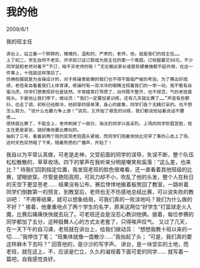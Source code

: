 # 我的他
2009/6/1

我的班主任

    讲台上，站立着一个胖胖的，矮矮的，温和的，严肃的，老师，他，就是我们的班主任……
    上了初二，学生自然不老实，开学前订这订那成为班主任的第一个难题。订校服要交50元，不少同学就和老师对着干“不订，咱不买老师的账！”无论搬出家长或是软硬兼施都不起作用，在这一件事上，十班就这样落后了。
    仿佛校服就是为会操设计的，对于练操常偷懒的我们也不得不面临严峻的考验。为了赛出好成绩，老班亲自看着我们上体育课，练操时有一双冷冷的眼睛注视着我们的一举一动，我不敢有丝毫马虎，同学们想表现好也是徒然。平常嬉笑打骂惯了，动作既不整齐，也不规范，气的老班直摇头。于是他让我们停下，做动员：“我们一定要加紧训练，还有几天就比赛了……”声音有些颤抖，也走了调，初秋已经颇冷，他却穿的很单薄，身心的疲惫，同学们各个无精打采的。也不想怎么努力，“说什么也要力争上游！”说完，又开始了艰苦的训练，我们都说他站着说话不腰疼……
    很快就比赛了，不能全上，老师刷掉了一部分，淘汰的同学兴高采烈，上场的同学愁眉苦脸，班主任更是紧张，就好像他要比赛似的。
    抽到了三号，看着前两个班的变现老班眉头紧缩，而同学们抱着快快比完早了事的心态上了场，这时天色突然暗了下来，随着熟悉的广播声，开始了！
   我自以为平常认真做，可老是走神，又受前面的同学的误导，失误不断，整个队伍松松散散的，草草收场。四下的掌声在我听来分明是嘲笑和奚落：“这么差，也来比？”
   待我们回到指定位置，我发现老班的脸色很难看，还一直看着其他班级的比赛，望眼欲穿。尽管是艳阳高照，可风力却不小，吹乱了他的头发，整个人在秋日的天空下更显苍老……
   结果没有公布，赛后悻悻地搬着板凳回了教室，一路听着同学们倒数第一的预言，到教室后，老师也无不伤感地总结比赛，可以说失败的教训吧：
   “不用等结果，就可以想象结局，可我们真的一败涂地吗？我们为什么做的不好？”
   接着，他重重地点了两个学生的名字，原来这两位“好学生”打篮球走火入魔，比赛后痛痛快快就去玩了。可老班还会是没忍心教训他俩。接着，每位参赛的同学都加了五分，这种鼓舞人心的方式太老套了，只得唉声叹气。
   又过了几天，在一天下午的自习课，老班就在讲台上，给我们做动员：
   “想想我教十班以来的一切……”我停住了笔；
    “班集体就像一盘散沙……”我抬起了头；
    “可是，我们真的要这样麻木下去吗？”
     回答他的，是沙沙的写字声。
    讲台，是一块坚实的土地，而老班，就在这上，不，应该是伫立，久久的凝视着下面可爱的同学……
   就写着一篇吧，自我感觉良好。